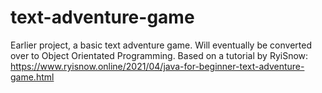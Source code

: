 # text-adventure-game
Earlier project, a basic text adventure game.
Will eventually be converted over to Object Orientated Programming.
Based on a tutorial by RyiSnow:
https://www.ryisnow.online/2021/04/java-for-beginner-text-adventure-game.html
